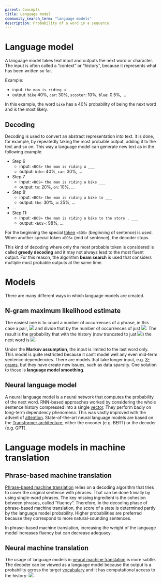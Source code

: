 ```yaml
---
parent: Concepts
title: Language model
community_search_term: "language models"
description: Probability of a word in a sequence
---
```


# Language model

A language model takes text input and outputs the next word or character.
The input is often called a “context” or “history”, because it represents what has been written so far.

Example:
- input: `the man is riding a ___`
- output: `bike` 40%, `car`: 30%, `scooter`: 10%, `blue`: 0.5%, ...

In this example, the word `bike` has a 40% probability of being the next word and is the most likely.

## Decoding

Decoding is used to convert an abstract representation into text.
It is done, for example, by repeatedly taking the most probable output, adding it to the text and so on.
This way a language model can generate new text as in the following example:

- Step 6
  - input: `<BOS> the man is riding a ___`
  - output: `bike`: 40%, `car`: 30%, ...
- Step 7
  - input: `<BOS> the man is riding a bike ___`
  - output: `to`: 20%, `on`: 10%, ...
- Step 8:
  - input: `<BOS> the man is riding a bike to ___`
  - output: `the`: 30%, `a`: 25%, ...
- ...
- Step 11:
  - input: `<BOS> the man is riding a bike to the store . ___`
  - output: `<EOS>`: 98%, ...

For the beginning the special [token](/tokenisation) `<BOS>` (beginning of sentence) is used.
When another special token `<EOS>` (end of sentence), the decoder stops.

This kind of decoding where only the most probable token is considered is called **greedy decoding** and it may not always lead to the most fluent output.
For this reason, the algorithm **beam search** is used that considers multiple most probable outputs at the same time.

# Models

There are many different ways in which language models are created.

## N-gram maximum likelihood estimate


The easiest one is to count a number of occurrences of a phrase, in this case a pair,
<img src="https://render.githubusercontent.com/render/math?math=(w_1, w_2)"> and divide that by the number of occurrences of just
<img src="https://render.githubusercontent.com/render/math?math=w_1">.
The result is the probability that with the history (now truncated to just <img src="https://render.githubusercontent.com/render/math?math=w_1">) the next word is <img src="https://render.githubusercontent.com/render/math?math=w_2">.

Under the **Markov assumption**, the input is limited to the last word only.
This model is quite restricted because it can’t model well any even mid-term sentence dependencies.
There are models that take longer input, e.g. [3-grams](/n-gram), but they have create new issues, such as data sparsity.
One solution to those is **language model smoothing**.

## Neural language model

A neural language model is a neural network that computes the probability of the next word.
RNN-based approaches worked by considering the whole sentence history compressed into a single [vector](/vector).
They perform badly on long-term dependency phenomena.
This was vastly improved with the advent of [attention](/attention).
State-of-the-art neural language models are based on the [Transformer architecture](/transformers), either the encoder (e.g. BERT) or the decoder (e.g. GPT).

# Language models in machine translation

## Phrase-based machine translation

[Phrase-based machine translation](/statistical-machine-translation) relies on a decoding algorithm that tries to cover the original sentence with phrases.
That can be done trivially by using single-word phrases.
The key missing ingredient is the cohesion between phrases, called “fluency”.
Therefore, in the decoding phase of phrase-based machine translation, the score of a state is determined partly by the language model probability.
Higher probabilities are preferred because they correspond to more natural-sounding sentences.

In phrase-based machine translation, increasing the weight of the language model increases fluency but can decrease adequacy.

## Neural machine translation

The usage of language models in [neural machine translation](/neural-machine-translation) is more subtle.
The decoder can be viewed as a language model because the output is a probability across the target [vocabulary](/vocabulary) and it has computational access to the history: <img src="https://render.githubusercontent.com/render/math?math=p(t_i|s_{1\ldots |s|}, t_{1\ldots (i-1)})">.
